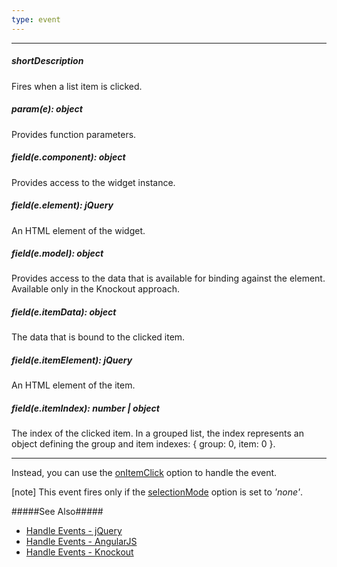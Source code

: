 ```yaml
---
type: event
---
```

---
##### shortDescription
Fires when a list item is clicked.

##### param(e): object
Provides function parameters.

##### field(e.component): object
Provides access to the widget instance.

##### field(e.element): jQuery
An HTML element of the widget.

##### field(e.model): object
Provides access to the data that is available for binding against the element. Available only in the Knockout approach.

##### field(e.itemData): object
The data that is bound to the clicked item.

##### field(e.itemElement): jQuery
An HTML element of the item.

##### field(e.itemIndex): number | object
The index of the clicked item. In a grouped list, the index represents an object defining the group and item indexes: { group: 0, item: 0 }.

---
Instead, you can use the [onItemClick](/api-reference/10%20UI%20Widgets/dxList/1%20Configuration/onItemClick.md '/Documentation/ApiReference/UI_Widgets/dxList/Configuration/#onItemClick') option to handle the event.

[note] This event fires only if the [selectionMode](/api-reference/10%20UI%20Widgets/dxList/1%20Configuration/selectionMode.md '/Documentation/ApiReference/UI_Widgets/dxList/Configuration/#selectionMode') option is set to *'none'*.

#####See Also#####
- [Handle Events - jQuery](/concepts/10%20UI%20Widgets/0%20Basics/10%20Widget%20Basics%20-%20jQuery/15%20Handle%20Events.md '/Documentation/Guide/UI_Widgets/Basics/Widget_Basics_-_jQuery/#Handle_Events')
- [Handle Events - AngularJS](/concepts/10%20UI%20Widgets/0%20Basics/20%20Widget%20Basics%20-%20AngularJS/15%20Handle%20Events.md '/Documentation/Guide/UI_Widgets/Basics/Widget_Basics_-_AngularJS/#Handle_Events')
- [Handle Events - Knockout](/concepts/10%20UI%20Widgets/0%20Basics/25%20Widget%20Basics%20-%20Knockout/15%20Handle%20Events.md '/Documentation/Guide/UI_Widgets/Basics/Widget_Basics_-_Knockout/#Handle_Events')